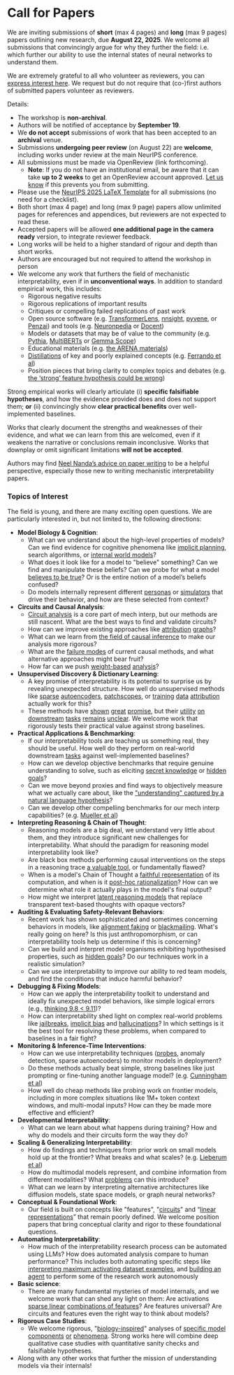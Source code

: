 # Call for Papers
We are inviting submissions of **short** (max 4 pages) and **long** (max 9 pages) papers outlining new research, due **August 22, 2025**. We welcome all submissions that convincingly argue for why they further the field: i.e. which further our ability to use the internal states of neural networks to understand them. 

We are extremely grateful to all who volunteer as reviewers, you can [express interest here](https://www.google.com/url?q=https://docs.google.com/forms/d/e/1FAIpQLSdiw1SJllzoTz_nqzDTzTOGb9DV3W_truQyh-WvYj_QGIi7Mg/viewform?usp%3Ddialog&sa=D&source=editors&ust=1753125014503363&usg=AOvVaw3b7iBzajo2IUN9vQa3CJh4). We request but do not require that (co-)first authors of submitted papers volunteer as reviewers. 

Details: 
* The workshop is **non-archival**.
* Authors will be notified of acceptance by **September 19**.
* We **do not accept** submissions of work that has been accepted to an **archival** venue.
* Submissions **undergoing peer review** (on August 22) are **welcome**, including works under review at the main NeurIPS conference.
* All submissions must be made via OpenReview (link forthcoming).
  * **Note**: If you do not have an institutional email, be aware that it can take **up to 2 weeks** to get an OpenReview account approved. [Let us know](mailto:neurips2025@mechinterpworkshop.com) if this prevents you from submitting.
* Please use the [NeurIPS 2025 LaTeX Template](https://www.google.com/url?q=https://media.neurips.cc/Conferences/NeurIPS2025/Styles.zip&sa=D&source=editors&ust=1753125014506011&usg=AOvVaw2ipFx9AQbooui_Dkwh22sh) for all submissions (no need for a checklist).
* Both short (max 4 page) and long (max 9 page) papers allow unlimited pages for references and appendices, but reviewers are not expected to read these.
* Accepted papers will be allowed **one additional page in the camera ready** version, to integrate reviewer feedback.
* Long works will be held to a higher standard of rigour and depth than short works.
* Authors are encouraged but not required to attend the workshop in person
* We welcome any work that furthers the field of mechanistic interpretability, even if in **unconventional ways**. In addition to standard empirical work, this includes:
  * Rigorous negative results
  * Rigorous replications of important results
  * Critiques or compelling failed replications of past work
  * Open source software (e.g. [TransformerLens](https://www.google.com/url?q=https://github.com/neelnanda-io/TransformerLens&sa=D&source=editors&ust=1753125014508190&usg=AOvVaw3KzuxOOtI0hWz25u1T3qFF), [nnsight](https://www.google.com/url?q=https://github.com/ndif-team/nnsight&sa=D&source=editors&ust=1753125014508334&usg=AOvVaw133x2ih3iFcF2IIoSSASY3), [pyvene](https://www.google.com/url?q=https://github.com/stanfordnlp/pyvene/tree/main/pyvene/models/mlp&sa=D&source=editors&ust=1753125014508521&usg=AOvVaw2B7DK5qrqHgqb-B1JNC9XQ), or [Penzai](https://www.google.com/url?q=https://github.com/google-deepmind/penzai&sa=D&source=editors&ust=1753125014508679&usg=AOvVaw2OUM6JkN_f2Wd9s_ZANljT)) and tools (e.g. [Neuronpedia](https://www.google.com/url?q=http://neuronpedia.org&sa=D&source=editors&ust=1753125014508840&usg=AOvVaw37xxmSHhLt46K06hM9T-By) or [Docent](https://www.google.com/url?q=https://transluce.org/introducing-docent&sa=D&source=editors&ust=1753125014508972&usg=AOvVaw3Blal8pAofPNB-R5ee3tl5))
  * Models or datasets that may be of value to the community (e.g. [Pythia](https://www.google.com/url?q=https://arxiv.org/abs/2304.01373&sa=D&source=editors&ust=1753125014509262&usg=AOvVaw04bgLohP73XJvCyhz0gfRC), [MultiBERTs](https://www.google.com/url?q=https://arxiv.org/abs/2106.16163&sa=D&source=editors&ust=1753125014509408&usg=AOvVaw1ThwlyChnmQTdR2dx_lUZR) or [Gemma Scope](https://www.google.com/url?q=https://arxiv.org/abs/2408.05147&sa=D&source=editors&ust=1753125014509533&usg=AOvVaw2FeV5XwfzrPqnB4OoZmd71))
  * Educational materials (e.g. [the ARENA materials](https://www.google.com/url?q=https://arena3-chapter1-transformer-interp.streamlit.app/&sa=D&source=editors&ust=1753125014509828&usg=AOvVaw0Le3WgvZhDxtwwOSYlPke-))
  * [Distillations](https://www.google.com/url?q=https://distill.pub/2017/research-debt/&sa=D&source=editors&ust=1753125014510061&usg=AOvVaw0-FMuv0PXT1GOW-reGuoZS) of key and poorly explained concepts (e.g. [Ferrando et al](https://www.google.com/url?q=https://arxiv.org/abs/2405.00208&sa=D&source=editors&ust=1753125014510291&usg=AOvVaw17CYY1685Y5oG4HZI0y654))
  * Position pieces that bring clarity to complex topics and debates (e.g. [the ‘strong’ feature hypothesis could be wrong](https://www.google.com/url?q=https://www.alignmentforum.org/posts/tojtPCCRpKLSHBdpn/the-strong-feature-hypothesis-could-be-wrong&sa=D&source=editors&ust=1753125014510771&usg=AOvVaw1XdThnK3oYVdH3SCnzwVWu))

Strong empirical works will clearly articulate (i) **specific falsifiable hypotheses**, and how the evidence provided does and does not support them; **or** (ii) convincingly show **clear practical benefits** over well-implemented baselines. 

Works that clearly document the strengths and weaknesses of their evidence, and what we can learn from this are welcomed, even if it weakens the narrative or conclusions remain inconclusive. Works that downplay or omit significant limitations **will not be accepted**. 

Authors may find [Neel Nanda’s advice on paper writing](https://www.google.com/url?q=https://www.alignmentforum.org/posts/eJGptPbbFPZGLpjsp/highly-opinionated-advice-on-how-to-write-ml-papers&sa=D&source=editors&ust=1753125014512398&usg=AOvVaw3M-cFFzfJ1Y6ptznuAh_HF) to be a helpful perspective, especially those new to writing mechanistic interpretability papers. 
### Topics of Interest
The field is young, and there are many exciting open questions. We are particularly interested in, but not limited to, the following directions: 
* **Model Biology & Cognition**:
  * What can we understand about the high-level properties of models? Can we find evidence for cognitive phenomena like [implicit planning](https://www.google.com/url?q=https://transformer-circuits.pub/2025/attribution-graphs/biology.html%23dives-poems&sa=D&source=editors&ust=1753125014513597&usg=AOvVaw3KiaXO5G0MPR_2kq5UqJnC), search algorithms, or [internal world models](https://www.google.com/url?q=https://arxiv.org/abs/2210.13382&sa=D&source=editors&ust=1753125014513838&usg=AOvVaw11Gfw-umNC4PA4ZKQAF_nw)?
  * What does it look like for a model to "believe" something? Can we find and manipulate these beliefs? Can we probe for what a model [believes to be true](https://www.google.com/url?q=https://arxiv.org/abs/2310.06824&sa=D&source=editors&ust=1753125014514358&usg=AOvVaw10n4lwk6ZdW2GK_4I_sECA)? Or is the entire notion of a model’s beliefs confused?
  * Do models internally represent different [personas](https://www.google.com/url?q=https://arxiv.org/abs/2406.12094&sa=D&source=editors&ust=1753125014514781&usg=AOvVaw0m2dJxpNs_RZislUOnOKw_) or [simulators](https://www.google.com/url?q=https://www.nature.com/articles/s41586-023-06647-8&sa=D&source=editors&ust=1753125014514950&usg=AOvVaw1r8QPKk73DZ9jbBcL7bIo6) that drive their behavior, and how are these selected from context?
* **Circuits and Causal Analysis**:
  * [Circuit analysis](https://www.google.com/url?q=https://distill.pub/2020/circuits/zoom-in/&sa=D&source=editors&ust=1753125014515484&usg=AOvVaw1IXAMDjZdjM6ahgXlUE7eY) is a core part of mech interp, but our methods are still nascent. What are the best ways to find and validate circuits?
  * How can we improve existing approaches like [attribution](https://www.google.com/url?q=https://arxiv.org/abs/2406.11944&sa=D&source=editors&ust=1753125014516070&usg=AOvVaw3pVsIFH-KzWV4gatlzjK6C) [graphs](https://www.google.com/url?q=https://transformer-circuits.pub/2025/attribution-graphs/methods.html&sa=D&source=editors&ust=1753125014516250&usg=AOvVaw3q6tAx3alcGBmTd6I4cTVZ)?
  * What can we learn from [the field of causal inference](https://www.google.com/url?q=https://arxiv.org/abs/2407.04690&sa=D&source=editors&ust=1753125014516524&usg=AOvVaw3h4jwLI20a1gVUkwzVRjoE) to make our analysis more rigorous?
  * What are the [failure modes](https://www.google.com/url?q=https://arxiv.org/abs/2307.15771&sa=D&source=editors&ust=1753125014516770&usg=AOvVaw28_NFfxmM17Bjp3HET1E2a) of current causal methods, and what alternative approaches might bear fruit?
  * How far can we push [weight-based](https://www.google.com/url?q=https://arxiv.org/abs/2301.05217&sa=D&source=editors&ust=1753125014517141&usg=AOvVaw1juWzpK_z34_GsxeHzMJck) [analysis](https://www.google.com/url?q=https://arxiv.org/abs/2410.08417&sa=D&source=editors&ust=1753125014517250&usg=AOvVaw1jXGKBZo9vU1cXj0Ge2Kpk)?
* **Unsupervised Discovery & Dictionary Learning**:
  * A key promise of interpretability is its potential to surprise us by revealing unexpected structure. How well do unsupervised methods like [sparse](https://www.google.com/url?q=https://arxiv.org/abs/2103.15949&sa=D&source=editors&ust=1753125014517864&usg=AOvVaw0Zel5OIw4VsHNdL-8yLWhC) [autoencoders](https://www.google.com/url?q=https://transformer-circuits.pub/2023/monosemantic-features&sa=D&source=editors&ust=1753125014518006&usg=AOvVaw0QhOXwOqtPW-OmUUMkYYl4), [patch](https://www.google.com/url?q=https://arxiv.org/abs/2401.06102&sa=D&source=editors&ust=1753125014518109&usg=AOvVaw0Lk1o80RAKUn3JVvmRaISl)[scopes](https://www.google.com/url?q=https://arxiv.org/abs/2403.10949v2&sa=D&source=editors&ust=1753125014518182&usg=AOvVaw3Cvdz18FBxy1TmKyQIAfN0), or [training](https://www.google.com/url?q=https://proceedings.mlr.press/v70/koh17a?ref%3Dhttps://githubhelp.com&sa=D&source=editors&ust=1753125014518343&usg=AOvVaw0gvPpALXDLx0kmCYWZhjLR) [data](https://www.google.com/url?q=https://arxiv.org/abs/2308.03296&sa=D&source=editors&ust=1753125014518480&usg=AOvVaw3YNGjFDmXXxxpqd2mKEnf5) [attribution](https://www.google.com/url?q=https://arxiv.org/abs/2205.11482&sa=D&source=editors&ust=1753125014518599&usg=AOvVaw25vW9dG7BriEJbZRLUPway) actually work for this?
  * These methods have [shown](https://www.google.com/url?q=https://transformer-circuits.pub/2024/scaling-monosemanticity/index.html&sa=D&source=editors&ust=1753125014518885&usg=AOvVaw0X-YQqlj2fBWC1uq6asvHq) [great](https://www.google.com/url?q=https://transformer-circuits.pub/2025/attribution-graphs/biology.html&sa=D&source=editors&ust=1753125014519032&usg=AOvVaw1wT_SYaPg6x3ziBR5Z9Bcr) [promise](https://www.google.com/url?q=https://arxiv.org/abs/2503.10965&sa=D&source=editors&ust=1753125014519179&usg=AOvVaw2UJSKujHr5oYc4sMOGtU-i), but their [utility](https://www.google.com/url?q=https://arxiv.org/abs/2502.16681&sa=D&source=editors&ust=1753125014519304&usg=AOvVaw1LcKsGdIIzpHe9ArxhZqu3) [on](https://www.google.com/url?q=https://www.tilderesearch.com/blog/sieve&sa=D&source=editors&ust=1753125014519418&usg=AOvVaw00RiurnrUenGMLO9D0Ihun) [downstream](https://www.google.com/url?q=https://arxiv.org/abs/2501.17148&sa=D&source=editors&ust=1753125014519528&usg=AOvVaw0_gMHavP8fFOaEamA8qc96) [tasks](https://www.google.com/url?q=https://transformer-circuits.pub/2024/features-as-classifiers/index.html&sa=D&source=editors&ust=1753125014519661&usg=AOvVaw2ZtpZjCM5V51klGHdUNmdE) [remains](https://www.google.com/url?q=https://arxiv.org/abs/2502.04382&sa=D&source=editors&ust=1753125014519765&usg=AOvVaw11PU6cSv588-hPEbDNuCDh) [unclear](https://www.google.com/url?q=https://www.alignmentforum.org/posts/4uXCAJNuPKtKBsi28/negative-results-for-saes-on-downstream-tasks&sa=D&source=editors&ust=1753125014519920&usg=AOvVaw3WCS4GOE6E57KdXZcbjtuY). We welcome work that rigorously tests their practical value against strong baselines.
* **Practical Applications & Benchmarking**:
  * If our interpretability tools are teaching us something real, they should be useful. How well do they perform on real-world downstream [tasks](https://www.google.com/url?q=https://www.lesswrong.com/posts/wGRnzCFcowRCrpX4Y/downstream-applications-as-validation-of-interpretability&sa=D&source=editors&ust=1753125014520960&usg=AOvVaw1i2ZGBurfuCyer-qSKsoax) against well-implemented baselines?
  * How can we develop objective benchmarks that require genuine understanding to solve, such as eliciting [secret knowledge](https://www.google.com/url?q=https://arxiv.org/abs/2505.14352&sa=D&source=editors&ust=1753125014521532&usg=AOvVaw1j9vcrkajqgIo8mMCV-ncv) or [hidden goals](https://www.google.com/url?q=https://arxiv.org/abs/2503.10965&sa=D&source=editors&ust=1753125014521685&usg=AOvVaw0rJF0-3VrYFSjEDvhTKpPZ)?
  * Can we move beyond proxies and find ways to objectively measure what we actually care about, like the ["understanding" captured by a natural language hypothesis](https://www.google.com/url?q=https://arxiv.org/abs/2502.04382&sa=D&source=editors&ust=1753125014522216&usg=AOvVaw3LPEuPiwTYPRrvoVEmZ8YB)?
  * Can we develop other compelling benchmarks for our mech interp capabilities? (e.g. [Mueller et al](https://www.google.com/url?q=https://arxiv.org/abs/2504.13151&sa=D&source=editors&ust=1753125014522609&usg=AOvVaw0TfdqO2C4YLKo5x2-IZjxm))
* **Interpreting Reasoning & Chain of Thought**:
  * Reasoning models are a big deal, we understand very little about them, and they introduce significant new challenges for interpretability. What should the paradigm for reasoning model interpretability look like?
  * Are black box methods performing causal interventions on the steps in a reasoning trace [a valuable tool](https://www.google.com/url?q=https://arxiv.org/abs/2506.19143&sa=D&source=editors&ust=1753125014523927&usg=AOvVaw2PR9ln9GNRNUMyCEcOyB9K), or fundamentally flawed?
  * When is a model's Chain of Thought a [faithful representation](https://www.google.com/url?q=https://arxiv.org/abs/2305.04388&sa=D&source=editors&ust=1753125014524367&usg=AOvVaw28jDRwmTDzC-9MZuQmqeX5) of its computation, and when is it [post-hoc rationalization](https://www.google.com/url?q=https://arxiv.org/abs/2503.08679&sa=D&source=editors&ust=1753125014524637&usg=AOvVaw3x2VkNot6PKgU59vN6mEfH)? How can we determine what role it actually plays in the model's final output?
  * How might we interpret [latent reasoning models](https://www.google.com/url?q=https://arxiv.org/abs/2412.06769&sa=D&source=editors&ust=1753125014525227&usg=AOvVaw0ay1FoA3aVPx46mAEccK9e) that replace transparent text-based thoughts with opaque vectors?
* **Auditing & Evaluating Safety-Relevant Behaviors**:
  * Recent work has shown sophisticated and sometimes concerning behaviors in models, like [alignment faking](https://www.google.com/url?q=https://arxiv.org/abs/2412.14093&sa=D&source=editors&ust=1753125014526450&usg=AOvVaw3fhCZXG4JH6zyQlBDpxN77) or [blackmailing](https://www.google.com/url?q=https://www.anthropic.com/research/agentic-misalignment&sa=D&source=editors&ust=1753125014526657&usg=AOvVaw0LDJMjUdfsh22dxx6deL-L). What's really going on here? Is this just anthropomorphism, or can interpretability tools help us determine if this is concerning?
  * Can we build and interpret model organisms exhibiting hypothesised properties, such as [hidden goals](https://www.google.com/url?q=https://arxiv.org/abs/2503.10965&sa=D&source=editors&ust=1753125014527348&usg=AOvVaw2zKiS8cLYXdcjwDb6f7C01)? Do our techniques work in a realistic simulation?
  * Can we use interpretability to improve our ability to red team models, and find the conditions that induce harmful behavior?
* **Debugging & Fixing Models**:
  * How can we apply the interpretability toolkit to understand and ideally fix unexpected model behaviors, like simple logical errors (e.g., [thinking 9.8 < 9.11](https://www.google.com/url?q=https://transluce.org/observability-interface&sa=D&source=editors&ust=1753125014528429&usg=AOvVaw1kpKdbkFQ-MSAbiUmF-up3))?
  * How can interpretability shed light on complex real-world problems like [jailbreaks](https://www.google.com/url?q=https://transformer-circuits.pub/2025/attribution-graphs/biology.html%23dives-jailbreak&sa=D&source=editors&ust=1753125014528970&usg=AOvVaw36KIGmuarFmbcCpwzOOJtf), [implicit bias](https://www.google.com/url?q=https://arxiv.org/abs/2506.10922&sa=D&source=editors&ust=1753125014529151&usg=AOvVaw2iUiRfyGbBnVskYpSqNCWv) and [hallucinations](https://www.google.com/url?q=https://arxiv.org/abs/2411.14257&sa=D&source=editors&ust=1753125014529354&usg=AOvVaw2TuIxSYawXybgEqnxTlRii)? In which settings is it the best tool for resolving these problems, when compared to baselines in a fair fight?
* **Monitoring & Inference-Time Interventions**:
  * How can we use interpretability techniques ([probes](https://www.google.com/url?q=https://arxiv.org/abs/2102.12452&sa=D&source=editors&ust=1753125014529990&usg=AOvVaw1_0bOwAN8ub1LS5rAq02-7), anomaly detection, sparse autoencoders) to monitor models in deployment?
  * Do these methods actually beat simple, strong baselines like just prompting or fine-tuning another language model? (e.g. [Cunningham et al](https://www.google.com/url?q=https://alignment.anthropic.com/2025/cheap-monitors/&sa=D&source=editors&ust=1753125014530624&usg=AOvVaw3CWndCdMDqqU1KZ70gEBoM))
  * How well do cheap methods like probing work on frontier models, including in more complex situations like 1M+ token context windows, and multi-modal inputs? How can they be made more effective and efficient?
* **Developmental Interpretability**:
  * What can we learn about what happens during training? How and why do models and their circuits form the way they do?
* **Scaling & Generalizing Interpretability**:
  * How do findings and techniques from prior work on small models hold up at the frontier? What breaks and what scales? (e.g. [Lieberum et al](https://www.google.com/url?q=https://arxiv.org/abs/2307.09458&sa=D&source=editors&ust=1753125014532651&usg=AOvVaw1EcHqalctFSqqJw0MASaqe))
  * How do multimodal models represent, and combine information from different modalities? What [problems](https://www.google.com/url?q=https://openreview.net/pdf?id%3DVUhRdZp8ke&sa=D&source=editors&ust=1753125014533093&usg=AOvVaw3WlurqpdUK83oJnaXNwi7o) can this introduce?
  * What can we learn by interpreting alternative architectures like diffusion models, state space models, or graph neural networks?
* **Conceptual & Foundational Work**:
  * Our field is built on concepts like "features", "[circuits](https://www.google.com/url?q=https://distill.pub/2020/circuits/zoom-in/&sa=D&source=editors&ust=1753125014534051&usg=AOvVaw0yi1mwh_a5knMEKKFsD6v1)" and “[linear representations](https://www.google.com/url?q=https://transformer-circuits.pub/2024/july-update/index.html%23linear-representations&sa=D&source=editors&ust=1753125014534244&usg=AOvVaw2fk6_iYyDZVbccZA8gglwl)” that remain poorly defined. We welcome position papers that bring conceptual clarity and rigor to these foundational questions.
* **Automating Interpretability**:
  * How much of the interpretability research process can be automated using LLMs? How does automated analysis compare to human performance? This includes both automating specific steps like [interpreting maximum activating dataset examples](https://www.google.com/url?q=https://openaipublic.blob.core.windows.net/neuron-explainer/paper/index.html&sa=D&source=editors&ust=1753125014535526&usg=AOvVaw3h_KWtjhrgHDGapzByj7jp), and [building an agent](https://www.google.com/url?q=https://arxiv.org/abs/2404.14394&sa=D&source=editors&ust=1753125014535697&usg=AOvVaw0xHQBVTqSt0eIAGzlAZSA7) to perform some of the research work autonomously
* **Basic science**:
  * There are many fundamental mysteries of model internals, and we welcome work that can shed any light on them: Are activations [sparse linear](https://www.google.com/url?q=https://arxiv.org/abs/1601.03764&sa=D&source=editors&ust=1753125014536515&usg=AOvVaw1pBbCw6hi7bV79En3N-J2S) [combinations of features](https://www.google.com/url?q=https://transformer-circuits.pub/2022/toy_model/index.html&sa=D&source=editors&ust=1753125014536709&usg=AOvVaw1SvGkJiffylY_LFDFPfKn1)? Are features universal? Are circuits and features even the right way to think about models?
* **Rigorous Case Studies**:
  * We welcome rigorous, "[biology-inspired](https://www.google.com/url?q=https://distill.pub/2020/circuits/curve-circuits/&sa=D&source=editors&ust=1753125014537354&usg=AOvVaw0uD7A6lHKMDZ-PppmxuQ4b)" analyses of [specific model](https://www.google.com/url?q=https://arxiv.org/abs/2310.04625&sa=D&source=editors&ust=1753125014537548&usg=AOvVaw2TuHNxS6HrGRcYKy4lfd1C) [components](https://www.google.com/url?q=https://transformer-circuits.pub/2024/scaling-monosemanticity/index.html&sa=D&source=editors&ust=1753125014537737&usg=AOvVaw0bJuNGO5xDqXqVWzWcxM1W) [or](https://www.google.com/url?q=https://arxiv.org/abs/2305.01610&sa=D&source=editors&ust=1753125014537874&usg=AOvVaw3FZhzlbETXkSkMvm9lkHxZ) [phenomena](https://www.google.com/url?q=https://arxiv.org/abs/2306.09346&sa=D&source=editors&ust=1753125014538093&usg=AOvVaw3BMUtsU4ywUYlaE-Yket37). Strong works here will combine deep qualitative case studies with quantitative sanity checks and falsifiable hypotheses.
* Along with any other works that further the mission of understanding models via their internals!